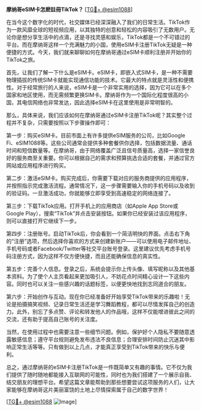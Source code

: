 **摩纳哥eSIM卡怎麽註冊TikTok？** [[TG💪+ @esim1088](https://t.me/s/esim1088)]

在当今这个数字化的时代，社交媒体已经深深融入了我们的日常生活。TikTok作为一款风靡全球的短视频应用，以其独特的创意和轻松的内容吸引了无数用户。无论你是想分享生活中的点滴，还是寻找灵感和娱乐，TikTok都是一个不可错过的平台。而在摩纳哥这样一个充满魅力的小国，使用eSIM卡注册TikTok无疑是一种便捷的方式。今天，我们就来聊聊如何在摩纳哥通过eSIM卡顺利注册并开始你的TikTok之旅。

首先，让我们了解一下什么是eSIM卡。eSIM卡，即嵌入式SIM卡，是一种不需要物理插拔的传统SIM卡就能实现通信功能的技术。它最大的特点就是灵活性和便携性。对于经常旅行的人来说，eSIM卡是一个非常实用的选择，因为它可以在多个国家和地区使用，而无需频繁更换SIM卡。摩纳哥作为一个国际化程度很高的小国，其电信网络也非常发达，因此选择eSIM卡在这里使用是非常明智的。

那么，具体来说，我们应该如何在摩纳哥通过eSIM卡注册TikTok呢？其实整个过程并不复杂，只需要按照以下步骤操作即可：

第一步：购买eSIM卡。目前市面上有许多提供eSIM服务的公司，比如Google Fi、eSIM1088等。这些公司通常会提供多种套餐供你选择，包括数据流量、通话时间和短信数量等。在摩纳哥，由于网络覆盖广泛且信号质量高，选择一家信誉良好的服务商至关重要。你可以根据自己的需求和预算挑选合适的套餐，并通过官方网站或应用程序进行购买。

第二步：激活eSIM卡。购买完成后，你需要下载对应的服务商提供的应用程序，并按照指示完成激活流程。通常情况下，这一步骤需要输入你的手机号码以及收到的验证码。一旦激活成功，你就能够立即享受到高速稳定的网络连接了。

第三步：下载TikTok应用。打开手机上的应用商店（如Apple App Store或Google Play），搜索“TikTok”并点击安装按钮。如果你已经安装过该应用程序，则可以直接打开它继续下一步。

第四步：注册账号。启动TikTok后，你会看到一个简洁明快的界面。点击右下角的“注册”选项，然后选择你喜欢的方式来创建新账户——可以使用电子邮件地址、手机号码或者Facebook/Twitter等社交平台账号登录。这里建议优先考虑手机号码注册方式，因为这样不仅方便快捷，而且还能确保信息的真实性。

第五步：完善个人信息。登录之后，系统会提示你上传头像、填写昵称以及其他基本资料。为了使个人主页看起来更加吸引人，不妨花点时间精心设计一下这些内容。同时也可以关注一些感兴趣的话题标签，以便更快地找到志同道合的朋友。

第六步：开始创作与互动。现在你已经准备好开始享受TikTok带来的乐趣啦！无论是拍摄搞笑视频、记录日常生活还是学习舞蹈教程，都可以尽情发挥自己的创造力。此外，别忘了多点赞、评论和转发他人的作品哦，这样不仅能增进彼此之间的交流，还有助于提高自己账号的关注度。

当然，在使用过程中也需要注意一些细节问题。例如，保护好个人隐私不要随意透露敏感信息；遵守平台规则避免发布违法不良信息；合理安排时间防止沉迷其中影响正常生活等等。只有做到以上几点，才能真正享受到TikTok带来的快乐与便利。

总之，通过摩纳哥的eSIM卡注册TikTok是一件既简单又有趣的事情。它不仅为我们提供了随时随地都能接入互联网的可能性，同时也为我们搭建了一个展示自我、结交朋友的理想平台。希望这篇文章能帮助到那些想要尝试这项服务的人们，让大家能够在摩纳哥这片美丽富饶的土地上尽情探索属于自己的数字世界！

[[TG💪+ @esim1088](https://t.me/s/esim1088) ![Image](https://i.postimg.cc/4NQfJmqS/Snipaste-2025-05-13-00-14-12.png)]